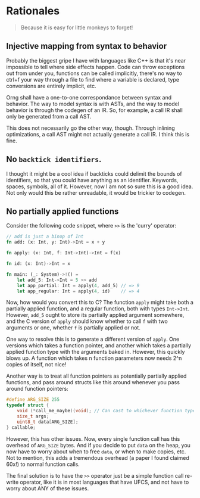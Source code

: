 
# Rationales
> Because it is easy for little monkeys to forget!

## Injective mapping from syntax to behavior
Probably the biggest gripe I have with languages like C++ is that it's near impossible to tell where side effects happen. Code can throw exceptions out from under you, functions can be called implicitly, there's no way to ctrl+f your way through a file to find where a variable is declared, type conversions are entirely implicit, etc.

Orng shall have a one-to-one correspondance between syntax and behavior. The way to model syntax is with ASTs, and the way to model behavior is through the codegen of an IR. So, for example, a call IR shall only be generated from a call AST. 

This does not necessarily go the other way, though. Through inlining optimizations, a call AST might not actually generate a call IR. I think this is fine.

## No `backtick identifiers`.
I thought it might be a cool idea if backticks could delimit the bounds of identifiers, so that you could have anything as an identifier. Keywords, spaces, symbols, all of it. However, now I am not so sure this is a good idea. Not only would this be rather unreadable, it would be trickier to codegen.

## No partially applied functions
Consider the following code snippet, where `>>` is the 'curry' operator:
```rs
// add is just a binop of Int
fn add: (x: Int, y: Int)->Int = x + y

fn apply: (x: Int, f: Int->Int)->Int = f(x)

fn id: (x: Int)->Int = x

fn main: (_: System)->!() =
    let add_5: Int->Int = 5 >> add
    let app_partial: Int = apply(4, add_5) // => 9
    let app_regular: Int = apply(4, id)    // => 4
```
Now, how would you convert this to C? The function `apply` might take both a partially applied function, and a regular function, both with types `Int->Int`. However, `add_5` ought to store its partially applied argument somewhere, and the C version of `apply` should know whether to call `f` with two arguments or one, whether `f` is partially applied or not.

One way to resolve this is to generate a different version of `apply`. One versions which takes a function pointer, and another which takes a partially applied function type with the arguments baked in. However, this quickly blows up. A function which takes n function parameters now needs 2^n copies of itself, not nice!

Another way is to treat all function pointers as potentially partially applied functions, and pass around structs like this around whenever you pass around function pointers:
```c
#define ARG_SIZE 255
typedef struct {
    void (*call_me_maybe)(void); // Can cast to whichever function type needed
    size_t args;
    uint8_t data[ARG_SIZE];
} callable;
```
However, this has other issues. Now, every single function call has this overhead of `ARG_SIZE` bytes. And if you decide to put `data` on the heap, you now have to worry about when to free `data`, or when to make copies, etc. Not to mention, this adds a tremendous overhead (a paper I found claimed 60x!) to normal function calls.

The final solution is to have the `>>` operator just be a simple function call re-write operator, like it is in most languages that have UFCS, and not have to worry about ANY of these issues.